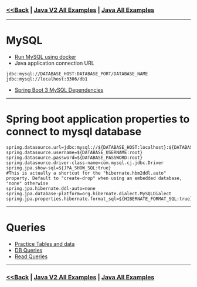 ### [<<Back](../README.md) | [Java V2 All Examples](https://github.com/avinashbabudonthu/java/blob/master/java-v2/README.md) | [Java All Examples](https://github.com/avinashbabudonthu/java/blob/master/README.md)
------
# MySQL
* [Run MySQL using docker](files/using-docker.md)
* Java application connection URL
```
jdbc:mysql://DATABASE_HOST:DATABASE_PORT/DATABASE_NAME
jdbc:mysql://localhost:3306/db1
```
* [Spring Boot 3 MySQL Dependencies](files/spring-boot-3-dependencies.md)
------
# Spring boot application properties to connect to mysql database
```
spring.datasource.url=jdbc:mysql://${DATABASE_HOST:localhost}:${DATABASE_PORT:3307}/${DATABASE_NAME:db1}
spring.datasource.username=${DATABASE_USERNAME:root}
spring.datasource.password=${DATABASE_PASSWORD:root}
spring.datasource.driver-class-name=com.mysql.cj.jdbc.Driver
spring.jpa.show-sql=${JPA_SHOW_SQL:true}
#This is actually a shortcut for the "hibernate.hbm2ddl.auto" property. Default to "create-drop" when using an embedded database, "none" otherwise
spring.jpa.hibernate.ddl-auto=none
spring.jpa.database-platform=org.hibernate.dialect.MySQLDialect
spring.jpa.properties.hibernate.format_sql=${HIBERNATE_FORMAT_SQL:true}
```
------
# Queries
* [Practice Tables and data](files/practice-tables-data.md)
* [DB Queries](files/db-queries.md)
* [Read Queries](files/read-queries.sql)
------
### [<<Back](../README.md) | [Java V2 All Examples](https://github.com/avinashbabudonthu/java/blob/master/java-v2/README.md) | [Java All Examples](https://github.com/avinashbabudonthu/java/blob/master/README.md)